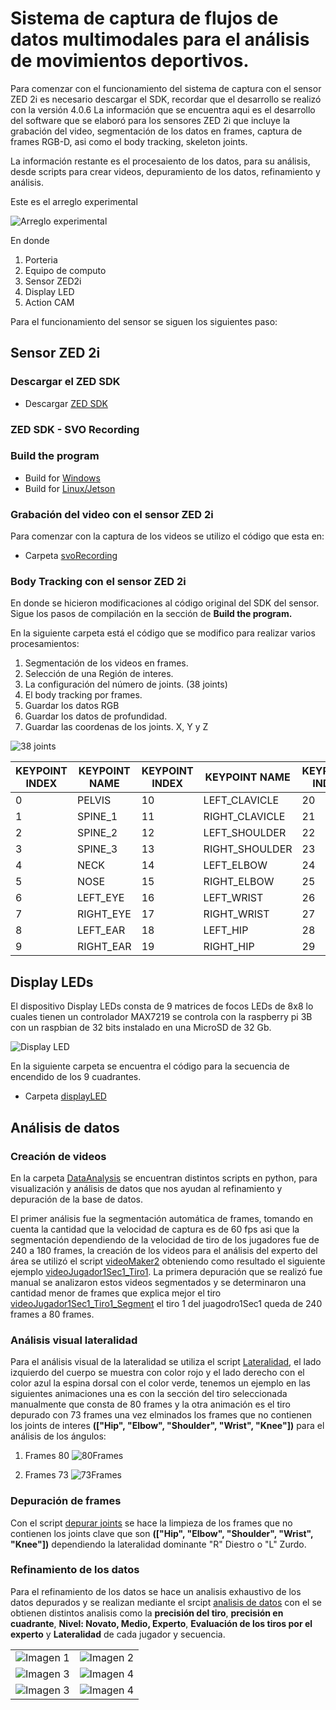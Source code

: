 # Sistema de captura de flujos de datos multimodales para el análisis de movimientos deportivos.

Para comenzar con el funcionamiento del sistema de captura con el sensor ZED 2i es necesario descargar el SDK, recordar que el desarrollo se realizó con la versión 4.0.6
La información que se encuentra aqui es el desarrollo del software que se elaboró para los sensores ZED 2i que incluye la grabación del video, segmentación de los datos en frames, captura de frames RGB-D, asi como el body tracking, skeleton joints.

La información restante es el procesaiento de los datos, para su análisis, desde scripts para crear videos, depuramiento de los datos, refinamiento y análisis.

Este es el arreglo experimental 

![Arreglo experimental](https://github.com/TsintaLab/Handball_Proyect/blob/main/Figuras/Diagrama_DT_2.png)

En donde 
1. Porteria
2. Equipo de computo
3. Sensor ZED2i
4. Display LED
5. Action CAM

Para el funcionamiento del sensor se siguen los siguientes paso:
## Sensor ZED 2i
### Descargar el ZED SDK

- Descargar [ZED SDK](https://www.stereolabs.com/developers/release)

### ZED SDK - SVO Recording

### Build the program
 - Build for [Windows](https://www.stereolabs.com/docs/app-development/cpp/windows/)
 - Build for [Linux/Jetson](https://www.stereolabs.com/docs/app-development/cpp/linux/)

### Grabación del video con el sensor ZED 2i
Para comenzar con la captura de los videos se utilizo el código que esta en:
- Carpeta [svoRecording](https://github.com/TsintaLab/Handball_Proyect/tree/main/svoRecording)

### Body Tracking con el sensor ZED 2i
En donde se hicieron modificaciones al código original del SDK del sensor. Sigue los pasos de compilación en la sección de **Build the program.**

En la siguiente carpeta está el código que se modifico para realizar varios procesamientos:
1. Segmentación de los videos en frames.
2. Selección de una Región de interes.
3. La configuración del número de joints. (38 joints)
4. El body tracking por frames.
5. Guardar los datos RGB
6. Guardar los datos de profundidad.
7. Guardar las coordenas de los joints. X, Y y Z

![38 joints](https://github.com/TsintaLab/Handball_Proyect/blob/main/Figuras/3DKeypoints.png)

| KEYPOINT INDEX | KEYPOINT NAME         | KEYPOINT INDEX | KEYPOINT NAME           | KEYPOINT INDEX | KEYPOINT NAME             | KEYPOINT INDEX | KEYPOINT NAME           |
|----------------|-----------------------|----------------|-------------------------|----------------|---------------------------|----------------|-------------------------|
| 0              | PELVIS                | 10             | LEFT_CLAVICLE           | 20             | LEFT_KNEE                 | 30             | LEFT_HAND_THUMB_4       |
| 1              | SPINE_1               | 11             | RIGHT_CLAVICLE          | 21             | RIGHT_KNEE                | 31             | RIGHT_HAND_THUMB_4      |
| 2              | SPINE_2               | 12             | LEFT_SHOULDER           | 22             | LEFT_ANKLE                | 32             | LEFT_HAND_INDEX_1       |
| 3              | SPINE_3               | 13             | RIGHT_SHOULDER          | 23             | RIGHT_ANKLE               | 33             | RIGHT_HAND_INDEX_1      |
| 4              | NECK                  | 14             | LEFT_ELBOW              | 24             | LEFT_BIG_TOE              | 34             | LEFT_HAND_MIDDLE_4      |
| 5              | NOSE                  | 15             | RIGHT_ELBOW             | 25             | RIGHT_BIG_TOE             | 35             | RIGHT_HAND_MIDDLE_4     |
| 6              | LEFT_EYE              | 16             | LEFT_WRIST              | 26             | LEFT_SMALL_TOE            | 36             | LEFT_HAND_PINKY_1       |
| 7              | RIGHT_EYE             | 17             | RIGHT_WRIST             | 27             | RIGHT_SMALL_TOE           | 37             | RIGHT_HAND_PINKY_1      |
| 8              | LEFT_EAR              | 18             | LEFT_HIP                | 28             | LEFT_HEEL                 |                |                         |
| 9              | RIGHT_EAR             | 19             | RIGHT_HIP               | 29             | RIGHT_HEEL                |                |                         |


## Display LEDs
El dispositivo Display LEDs consta de 9 matrices de focos LEDs de 8x8 lo cuales tienen un controlador MAX7219 se controla con la raspberry pi 3B con un raspbian de 32 bits instalado en una MicroSD de 32 Gb.

![Display LED](https://github.com/TsintaLab/Handball_Proyect/blob/main/Figuras/Display.png)

En la siguiente carpeta se encuentra el código para la secuencia de encendido de los 9 cuadrantes.
 - Carpeta [displayLED](https://github.com/TsintaLab/Handball_Proyect/tree/main/displayLED)

## Análisis de datos 

### Creación de videos

En la carpeta [DataAnalysis](https://github.com/TsintaLab/Handball_Proyect/tree/main/DataAnalysis) se encuentran distintos scripts en python, para visualización y análisis de datos que nos ayudan al refinamiento y depuración de la base de datos.

El primer análisis fue la segmentación automática de frames, tomando en cuenta la cantidad que la velocidad de captura es de 60 fps asi que la segmentación dependiendo de la velocidad de tiro de los jugadores fue de 240 a 180 frames, la creación de los videos para el análisis del experto del área se utilizó el script [videoMaker2](https://github.com/TsintaLab/Handball_Proyect/blob/main/DataAnalysis/videoMaker2.py) obteniendo como resultado el siguiente ejemplo [videoJugador1Sec1_Tiro1](https://github.com/TsintaLab/Handball_Proyect/blob/main/Figuras/Tiro1.mp4). La primera depuración que se realizó fue manual se analizaron estos videos segmentados y se determinaron una cantidad menor de frames que explica mejor el tiro [videoJugador1Sec1_Tiro1_Segment](https://github.com/TsintaLab/Handball_Proyect/blob/main/Figuras/TiroJ1S1_Region1_Sec1.mp4) el tiro 1 del juagodro1Sec1 queda de 240 frames a 80 frames.

### Análisis visual lateralidad

Para el análisis visual de la lateralidad se utiliza el script [Lateralidad](https://github.com/TsintaLab/Handball_Proyect/blob/main/DataAnalysis/analisis3D_2.py), el lado izquierdo del cuerpo se muestra con color rojo y el lado derecho con el color azul la espina dorsal con el color verde, tenemos un ejemplo en las siguientes animaciones una es con la sección del tiro seleccionada manualmente que consta de 80 frames y la otra animación es el tiro depurado con 73 frames una vez elminados los frames que no contienen los joints de interes **(["Hip", "Elbow", "Shoulder", "Wrist", "Knee"])** para el análisis de los ángulos:

1. Frames 80
![80Frames](https://github.com/TsintaLab/Handball_Proyect/blob/main/Figuras/Tiro1_80.gif)

2. Frames 73
![73Frames](https://github.com/TsintaLab/Handball_Proyect/blob/main/Figuras/Tiro1.gif)

### Depuración de frames
Con el script [depurar joints](https://github.com/TsintaLab/Handball_Proyect/blob/main/DataAnalysis/frames_nonan.py) se hace la limpieza de los frames que no contienen los joints clave que son **(["Hip", "Elbow", "Shoulder", "Wrist", "Knee"])** dependiendo la lateralidad dominante "R" Diestro o "L" Zurdo. 

### Refinamiento de los datos
Para el refinamiento de los datos se hace un analisis exhaustivo de los datos depurados y se realizan mediante el srcipt [analisis de datos](https://github.com/TsintaLab/Handball_Proyect/blob/main/DataAnalysis/Analisis_BDHandball.py) con el se obtienen distintos analisis como la **precisión del tiro**, **precisión en cuadrante**, **Nivel: Novato, Medio, Experto**, **Evaluación de los tiros por el experto** y **Lateralidad** de cada jugador y secuencia.

<table>
  <tr>
    <td><img src="https://github.com/TsintaLab/Handball_Proyect/blob/main/Figuras/Histograma1.png" alt="Imagen 1"></td>
    <td><img src="https://github.com/TsintaLab/Handball_Proyect/blob/main/Figuras/Histograma1_2.png" alt="Imagen 2"></td>
  </tr>
  <tr>
    <td><img src="https://github.com/TsintaLab/Handball_Proyect/blob/main/Figuras/Histograma2_1.png" alt="Imagen 3"></td>
    <td><img src="https://github.com/TsintaLab/Handball_Proyect/blob/main/Figuras/Histograma3.png" alt="Imagen 4"></td>
  </tr>
  <tr>
    <td><img src="https://github.com/TsintaLab/Handball_Proyect/blob/main/Figuras/Histograma4_1_Ordenado.png" alt="Imagen 3"></td>
    <td><img src="https://github.com/TsintaLab/Handball_Proyect/blob/main/Figuras/Histograma4_3.png" alt="Imagen 4"></td>
  </tr>
</table>







